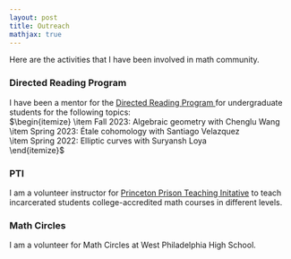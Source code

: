 ```yaml
---
layout: post
title: Outreach
mathjax: true
---
```

<p style="text-align: left">
Here are the activities that I have been involved in math community.
</p>

### Directed Reading Program

<p style="text-align: left"> I have been a mentor for the <a href = "https://web.sas.upenn.edu/math-drp/"> Directed Reading Program </a> for undergraduate students for the following topics:<br>
  $\begin{itemize}
      \item Fall 2023: Algebraic geometry with Chenglu Wang <br>
      \item Spring 2023: Étale cohomology with Santiago Velazquez <br>
      \item Spring 2022: Elliptic curves with Suryansh Loya <br>
  \end{itemize}$
</p>

### PTI
I am a volunteer instructor for <a href = "https://dof.princeton.edu/faculty-retiree-handbook/teaching-opportunities/prison-teaching-initiative">Princeton Prison Teaching Initative</a> to teach incarcerated students college-accredited math courses in different levels.  


### Math Circles

I am a volunteer for Math Circles at West Philadelphia High School.






